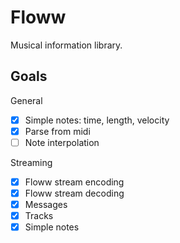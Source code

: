 # Floww
Musical information library.

## Goals

General

- [x] Simple notes: time, length, velocity
- [x] Parse from midi
- [ ] Note interpolation

Streaming

- [x] Floww stream encoding
- [x] Floww stream decoding
- [x] Messages
- [x] Tracks
- [x] Simple notes
